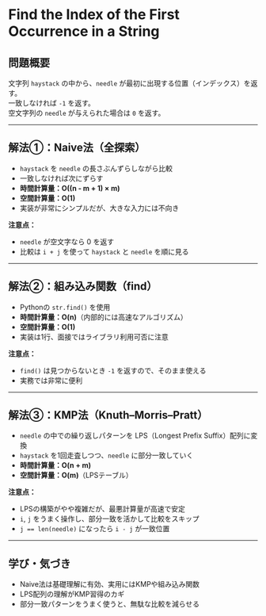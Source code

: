# Find the Index of the First Occurrence in a String

## 問題概要

文字列 `haystack` の中から、`needle` が最初に出現する位置（インデックス）を返す。  
一致しなければ `-1` を返す。  
空文字列の `needle` が与えられた場合は `0` を返す。

---

## 解法①：Naive法（全探索）

- `haystack` を `needle` の長さぶんずらしながら比較
- 一致しなければ次にずらす
- **時間計算量：O((n - m + 1) × m)**
- **空間計算量：O(1)**
- 実装が非常にシンプルだが、大きな入力には不向き

**注意点：**
- `needle` が空文字なら 0 を返す
- 比較は `i + j` を使って `haystack` と `needle` を順に見る

---

## 解法②：組み込み関数（find）

- Pythonの `str.find()` を使用
- **時間計算量：O(n)**（内部的には高速なアルゴリズム）
- **空間計算量：O(1)**
- 実装は1行、面接ではライブラリ利用可否に注意

**注意点：**
- `find()` は見つからないとき `-1` を返すので、そのまま使える
- 実務では非常に便利

---

## 解法③：KMP法（Knuth–Morris–Pratt）

- `needle` の中での繰り返しパターンを LPS（Longest Prefix Suffix）配列に変換
- `haystack` を1回走査しつつ、`needle` に部分一致していく
- **時間計算量：O(n + m)**
- **空間計算量：O(m)**（LPSテーブル）

**注意点：**
- LPSの構築がやや複雑だが、最悪計算量が高速で安定
- `i`, `j` をうまく操作し、部分一致を活かして比較をスキップ
- `j == len(needle)` になったら `i - j` が一致位置

---

## 学び・気づき

- Naive法は基礎理解に有効、実用にはKMPや組み込み関数
- LPS配列の理解がKMP習得のカギ
- 部分一致パターンをうまく使うと、無駄な比較を減らせる
